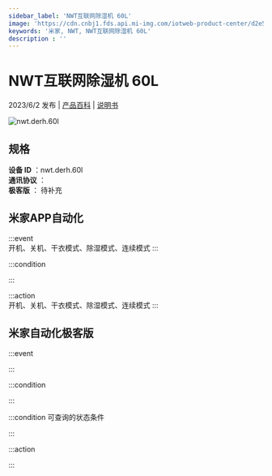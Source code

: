 ```yaml
---
sidebar_label: 'NWT互联网除湿机 60L'
image: 'https://cdn.cnbj1.fds.api.mi-img.com/iotweb-product-center/d2e5ec03e6b5e4e607ea750ba409f2ab_1681463039408.png?GalaxyAccessKeyId=AKVGLQWBOVIRQ3XLEW&Expires=9223372036854775807&Signature=0J/AK0zo8cWUda8ZwkV0eh+x3lo='
keywords: '米家, NWT, NWT互联网除湿机 60L'
description : ''
---
```

# NWT互联网除湿机 60L

2023/6/2 发布 | [产品百科](https://home.mi.com/webapp/content/baike/product/index.html?model=nwt.derh.60l/) | [说明书](https://home.mi.com/views/introduction.html?model=nwt.derh.60l&region=cn)

![nwt.derh.60l](https://cdn.cnbj1.fds.api.mi-img.com/iotweb-product-center/d2e5ec03e6b5e4e607ea750ba409f2ab_1681463039408.png?GalaxyAccessKeyId=AKVGLQWBOVIRQ3XLEW&Expires=9223372036854775807&Signature=0J/AK0zo8cWUda8ZwkV0eh+x3lo=)

## 规格  
> 
**设备 ID** ：nwt.derh.60l  
**通讯协议** ：  
**极客版**  ： 待补充 


## 米家APP自动化  

:::event  
开机、关机、干衣模式、除湿模式、连续模式
:::

:::condition  

:::

:::action   
开机、关机、干衣模式、除湿模式、连续模式
:::

## 米家自动化极客版  

:::event  

:::

:::condition  

:::

:::condition 可查询的状态条件  

:::

:::action  

:::

        
